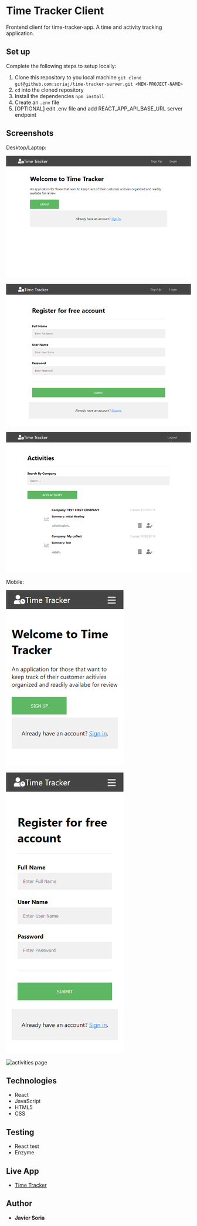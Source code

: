 # Time Tracker Client

Frontend client for time-tracker-app. A time and activity tracking application.

## Set up

Complete the following steps to setup locally:

1. Clone this repository to you local machine `git clone git@github.com:soriaj/time-tracker-server.git <NEW-PROJECT-NAME>`
2. `cd` into the cloned repository
3. Install the dependencies `npm install`
4. Create an `.env` file
5. [OPTIONAL] edit .env file and add REACT_APP_API_BASE_URL server endpoint

## Screenshots

Desktop/Laptop: 

![landing screen](/screenshots/01-Landing-fullpage.png?raw=true "Landing-Page-Full")

![registration screen](/screenshots/03-Registration-fullpage.png?raw=true "Registration-Page-Full")

![activities screen](/screenshots/05-ListActivties-fullpage.png?raw=true "Activities-Page-Full")


Mobile:

![landing screen](/screenshots/02-Landing-mobile.png "Landing-Page-Mobile")

![registration page](/screenshots/03-Registration-mobile.png "Registration-Page-Mobile")

![activities page](/screemsshots/05-ListActivities-mobile.png "Activities-Page-Mobile")

## Technologies
- React
- JavaScript
- HTML5
- CSS

## Testing 
- React test
- Enzyme

## Live App

- [Time Tracker](https://prod-timetracker.javiersoria.now.sh/)

## Author

* **Javier Soria**